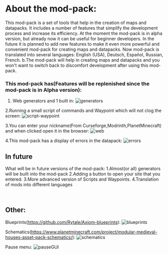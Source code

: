 # About the mod-pack:
This mod-pack is a set of tools that help in the creation of maps and datapacks. It includes a number of features that simplify the development process and increase its efficiency.
At the moment the mod-pack is in alpha version, but already now it can be useful for beginner developers. In the future it is planned to add new features to make it even more powerful and convenient mod-pack for creating maps and datapacks. Now mod-paсk is translated into several languages: English (USA), Deutsch, Español, Russian, French.
b.The mod-pack will help in creating maps and datapacks and you won't want to switch back to discomfort development after using this mod-pack.
### This mod-pack has(Features will be replenished since the mod-pack is in Alpha version):

1. Web generators and 1 built in:
![generators](https://cdn.modrinth.com/data/cached_images/50ea4a4c0b56cc0696bb74bd36f94215453dcccf_0.webp)

2.Running a small script of commands and Waypoint which will not clog the screen:
![script-waypoint](https://cdn.modrinth.com/data/cached_images/2900e1336e0078d74e369b02686e5c5893237a72_0.webp)


3.You can enter your nickname(From Curseforge,Modrinth,PlanetMinecraft) and when clicked open it in the browser:
![web](https://cdn.modrinth.com/data/cached_images/304705be8a5e88435eed78b30000e7651ad3d029_0.webp)


4.This mod-pack has a display of errors in the datapack:
![errors](https://cdn.modrinth.com/data/cached_images/d046a6ffc58c18600fee97719ff3ccd98b0418cb.png)


## In future
What will be in future versions of the mod-pack:
1.Almost(or all) generators will be built into the mod-pack
2.Adding a button to open your site that you entered.
3.More advanced version of Scripts and Waypoints.
4.Translation of mods into different languages

 

## Other:
Blueprints(https://github.com/Rytale/Axiom-blueprints):
![blueprints](https://cdn.modrinth.com/data/cached_images/3f8e280f2152a75d8b04bfad0abd30c711b9394a.png)


Schematics(https://www.planetminecraft.com/project/modular-medieval-houses-asset-pack-schematics/):
![schematics](https://static.planetminecraft.com/files/image/minecraft/project/2024/964/17508464_l.webp)


Pause menu:
![pauseGUI](https://cdn.modrinth.com/data/cached_images/6cd32fbe8ac16e0d7f6600ab6202c8c6c675161b_0.webp)

